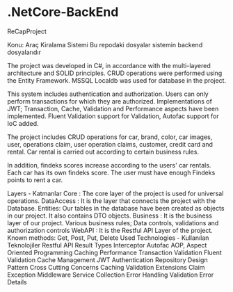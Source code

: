 # .NetCore-BackEnd
ReCapProject


Konu: Araç Kiralama Sistemi Bu repodaki dosyalar sistemin backend dosyalarıdır

The project was developed in C#, in accordance with the multi-layered architecture and SOLID principles. CRUD operations were performed using the Entity Framework. MSSQL Localdb was used for database in the project.

This system includes authentication and authorization. Users can only perform transactions for which they are authorized. Implementations of JWT; Transaction, Cache, Validation and Performance aspects have been implemented. Fluent Validation support for Validation, Autofac support for IoC added.

The project includes CRUD operations for car, brand, color, car images, user, operations claim, user operation claims, customer, credit card and rental. Car rental is carried out according to certain business rules.

In addition, findeks scores increase according to the users' car rentals. Each car has its own findeks score. The user must have enough Findeks points to rent a car.

Layers - Katmanlar
Core : The core layer of the project is used for universal operations.
DataAccess : It is the layer that connects the project with the Database.
Entities: Our tables in the database have been created as objects in our project. It also contains DTO objects.
Business : It is the business layer of our project. Various business rules; Data controls, validations and authorization controls
WebAPI : It is the Restful API Layer of the project. Known methods: Get, Post, Put, Delete
Used Technologies - Kullanılan Teknolojiler
Restful API
Result Types
Interceptor
Autofac
AOP, Aspect Oriented Programming
Caching
Performance
Transaction
Validation
Fluent Validation
Cache Management
JWT Authentication
Repository Design Pattern
Cross Cutting Concerns
Caching
Validation
Extensions
Claim
Exception Middleware
Service Collection
Error Handling
Validation Error Details
